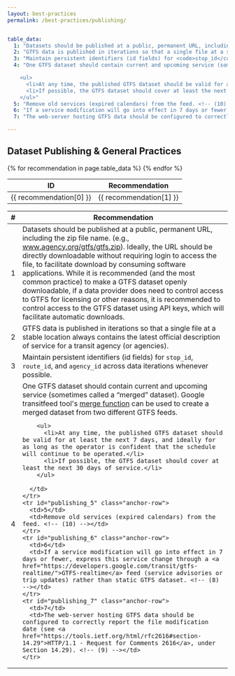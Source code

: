 ```yaml
---
layout: best-practices
permalink: /best-practices/publishing/


table_data:
  1: "Datasets should be published at a public, permanent URL, including the zip file name. (e.g., <a href='http://www.agency.org/gtfs/gtfs.zip'>www.agency.org/gtfs/gtfs.zip</a>).  Ideally, the URL should be directly downloadable without requiring login to access the file, to facilitate download by consuming software applications.<!-- (1) --> While it is recommended (and the most common practice) to make a GTFS dataset openly downloadable, if a data provider does need to control access to GTFS for licensing or other reasons, it is recommended to control access to the GTFS dataset using API keys, which will facilitate automatic downloads. <!-- (2) -->"
  2: "GTFS data is published in iterations so that a single file at a stable location always contains the latest official description of service for a transit agency (or agencies). <!-- (3) -->"
  3: "Maintain persistent identifiers (id fields) for <code>stop_id</code>, <code>route_id</code>, and <code>agency_id</code> across data iterations whenever possible. <!-- (4) -->"
  4: "One GTFS dataset should contain current and upcoming service (sometimes called a “merged” dataset). Google transitfeed tool's <a href='https://github.com/google/transitfeed/wiki/Merge'>merge function</a> can be used to create a merged dataset from two different GTFS feeds. <!-- (5) -->

    <ul>
      <li>At any time, the published GTFS dataset should be valid for at least the next 7 days, and ideally for as long as the operator is confident that the schedule will continue to be operated.</li>
      <li>If possible, the GTFS dataset should cover at least the next 30 days of service.</li>
    </ul>"
  5: "Remove old services (expired calendars) from the feed. <!-- (10) -->"
  6: "If a service modification will go into effect in 7 days or fewer, express this service change through a <a href='https://developers.google.com/transit/gtfs-realtime/'>GTFS-realtime</a> feed (service advisories or trip updates) rather than static GTFS dataset. <!-- (8) -->"
  7: "The web-server hosting GTFS data should be configured to correctly report the file modification date (see <a href='https://tools.ietf.org/html/rfc2616#section-14.29'>HTTP/1.1 - Request for Comments 2616</a>, under Section 14.29). <!-- (9) -->"

---
```


## Dataset Publishing & General Practices

<table class="recommendation">
  <thead>
    <tr>
      <th>ID</th>
      <th>Recommendation</th>
    </tr>
  </thead>
  <tbody>
    {% for recommendation in page.table_data %}
      <tr id="publishing_{{ recommendation[0] }}" class="anchor-row">
        <td>{{ recommendation[0] }}</td>
        <td>{{ recommendation[1] }}</td>
      </tr>
    {% endfor %}
  </tbody>
</table>

<table class="recommendation">
  <thead>
    <tr>
      <th>#</th>
      <th>Recommendation</th>
    </tr>
  </thead>
  <tbody>
    <tr id="publishing_1" class="anchor-row">
      <td>1</td>
      <td>Datasets should be published at a public, permanent URL, including the zip file name. (e.g., <a href="http://www.agency.org/gtfs/gtfs.zip">www.agency.org/gtfs/gtfs.zip</a>).  Ideally, the URL should be directly downloadable without requiring login to access the file, to facilitate download by consuming software applications.<!-- (1) --> While it is recommended (and the most common practice) to make a GTFS dataset openly downloadable, if a data provider does need to control access to GTFS for licensing or other reasons, it is recommended to control access to the GTFS dataset using API keys, which will facilitate automatic downloads. <!-- (2) --></td>
    </tr>
    <tr id="publishing_2" class="anchor-row">
      <td>2</td>
      <td>GTFS data is published in iterations so that a single file at a stable location always contains the latest official description of service for a transit agency (or agencies). <!-- (3) --></td>
    </tr>
    <tr id="publishing_3" class="anchor-row">
      <td>3</td>
      <td>Maintain persistent identifiers (id fields) for <code>stop_id</code>, <code>route_id</code>, and <code>agency_id</code> across data iterations whenever possible. <!-- (4) --></td>
    </tr>
    <tr id="publishing_4" class="anchor-row">
      <td>4</td>
      <td>One GTFS dataset should contain current and upcoming service (sometimes called a “merged” dataset). Google transitfeed tool's <a href="https://github.com/google/transitfeed/wiki/Merge">merge function</a> can be used to create a merged dataset from two different GTFS feeds. <!-- (5) -->

        <ul>
          <li>At any time, the published GTFS dataset should be valid for at least the next 7 days, and ideally for as long as the operator is confident that the schedule will continue to be operated.</li>
          <li>If possible, the GTFS dataset should cover at least the next 30 days of service.</li>
        </ul>

      </td>
    </tr>
    <tr id="publishing_5" class="anchor-row">
      <td>5</td>
      <td>Remove old services (expired calendars) from the feed. <!-- (10) --></td>
    </tr>
    <tr id="publishing_6" class="anchor-row">
      <td>6</td>
      <td>If a service modification will go into effect in 7 days or fewer, express this service change through a <a href="https://developers.google.com/transit/gtfs-realtime/">GTFS-realtime</a> feed (service advisories or trip updates) rather than static GTFS dataset. <!-- (8) --></td>
    </tr>
    <tr id="publishing_7" class="anchor-row">
      <td>7</td>
      <td>The web-server hosting GTFS data should be configured to correctly report the file modification date (see <a href="https://tools.ietf.org/html/rfc2616#section-14.29">HTTP/1.1 - Request for Comments 2616</a>, under Section 14.29). <!-- (9) --></td>
    </tr>
  </tbody>
</table>

